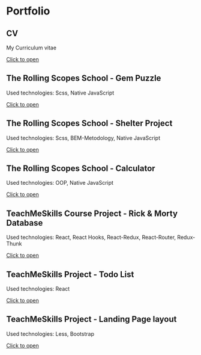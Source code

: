 # Portfolio

## CV

My Curriculum vitae

[Click to open](https://alexbibig.github.io/Portfolio/cv/)

## The Rolling Scopes School - Gem Puzzle

Used technologies: Scss, Native JavaScript

[Click to open](https://alexbibig.github.io/Portfolio/gem-puzzle/)

## The Rolling Scopes School - Shelter Project

Used technologies: Scss, BEM-Metodology, Native JavaScript

[Click to open](https://alexbibig.github.io/Portfolio/rsschool-shelter/pages/main/main.html)

## The Rolling Scopes School - Calculator

Used technologies: OOP, Native JavaScript

[Click to open](https://alexbibig.github.io/Portfolio/calculator/)

## TeachMeSkills Course Project - Rick & Morty Database

Used technologies: React, React Hooks, React-Redux, React-Router, Redux-Thunk

[Click to open](https://alexbibig.github.io/TMS-React-Rick-Morty-DataBase/)

## TeachMeSkills Project - Todo List

Used technologies: React

[Click to open](https://alexbibig.github.io/TMS-React-toDoList/)

## TeachMeSkills Project - Landing Page layout

Used technologies: Less, Bootstrap

[Click to open](https://alexbibig.github.io/TMS-HTML-CSS/)
